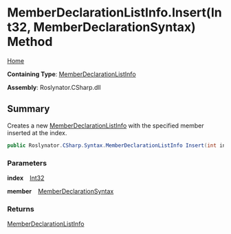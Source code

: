 # MemberDeclarationListInfo\.Insert\(Int32, MemberDeclarationSyntax\) Method

[Home](../../../../../README.md)

**Containing Type**: [MemberDeclarationListInfo](../README.md)

**Assembly**: Roslynator\.CSharp\.dll

## Summary

Creates a new [MemberDeclarationListInfo](../README.md) with the specified member inserted at the index\.

```csharp
public Roslynator.CSharp.Syntax.MemberDeclarationListInfo Insert(int index, Microsoft.CodeAnalysis.CSharp.Syntax.MemberDeclarationSyntax member)
```

### Parameters

**index** &ensp; [Int32](https://docs.microsoft.com/en-us/dotnet/api/system.int32)

**member** &ensp; [MemberDeclarationSyntax](https://docs.microsoft.com/en-us/dotnet/api/microsoft.codeanalysis.csharp.syntax.memberdeclarationsyntax)

### Returns

[MemberDeclarationListInfo](../README.md)

